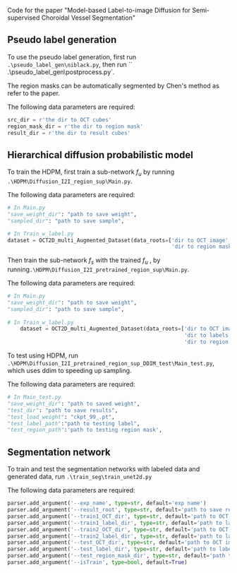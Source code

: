 
Code for the paper "Model-based Label-to-image Diffusion for Semi-
supervised Choroidal Vessel Segmentation"

## Pseudo label generation

To use the pseudo label generation, first run ` .\pseudo_label_gen\niblack.py`, then run `` .\pseudo_label_gen\postprocess.py`.

The region masks can be automatically segmented by Chen's method as refer to the paper.

The following data parameters are required:

```python
src_dir = r'the dir to OCT cubes'
region_mask_dir = r'the dir to region mask'
result_dir = r'the dir to result cubes'
```



## Hierarchical diffusion probabilistic model

To train the HDPM, first train a sub-network $f_u$ by running `.\HDPM\Diffusion_I2I_region_sup\Main.py`.

The following data parameters are required:

```python
# In Main.py
"save_weight_dir": "path to save weight",
"sampled_dir": "path to save sample",

# In Train_w_label.py
dataset = OCT2D_multi_Augmented_Dataset(data_roots=['dir to OCT image'
                                                    'dir to region mask'],
```



Then train the sub-network $f_s$ with the trained $f_u$ , by running`.\HDPM\Diffusion_I2I_pretrained_region_sup\Main.py`.

The following data parameters are required:
```python
# In Main.py
"save_weight_dir": "path to save weight",
"sampled_dir": "path to save sample",
    
# In Train_w_label.py
    dataset = OCT2D_multi_Augmented_Dataset(data_roots=['dir to OCT image',
                                                        'dir to labels',
                                                        'dir to region mask'],
```



To test using HDPM, run `.\HDPM\Diffusion_I2I_pretrained_region_sup_DDIM_test\Main_test.py`, which uses ddim to speeding up sampling.

The following data parameters are required:
```python
# In Main_test.py
"save_weight_dir": "path to saved weight",
"test_dir": "path to save results",
"test_load_weight": "ckpt_99_.pt",
"test_label_path":"path to testing label",
"test_region_path":'path to testing region mask',
```



## Segmentation network

To train and test the segmentation networks with labeled data and generated data, run `.\train_seg\train_unet2d.py`

The following data parameters are required:

```python
parser.add_argument('--exp_name', type=str, default='exp name')
parser.add_argument('--result_root', type=str, default='path to save result')
parser.add_argument('--train1_OCT_dir', type=str, default='path to OCT image')
parser.add_argument('--train1_label_dir', type=str, default='path to label')
parser.add_argument('--train2_OCT_dir', type=str, default='path to OCT image')
parser.add_argument('--train2_label_dir', type=str, default='path to label')
parser.add_argument('--test_OCT_dir', type=str, default='path to OCT image')
parser.add_argument('--test_label_dir', type=str, default='path to label')
parser.add_argument('--test_region_mask_dir', type=str, default='path to region_mask')
parser.add_argument('--isTrain', type=bool, default=True)
```
